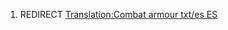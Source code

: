 1.  REDIRECT [Translation:Combat armour txt/es
    ES](Translation:Combat_armour_txt/es_ES "wikilink")